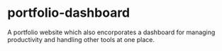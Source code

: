 # portfolio-dashboard
A portfolio website which also encorporates a dashboard for managing productivity and handling other tools at one place.
